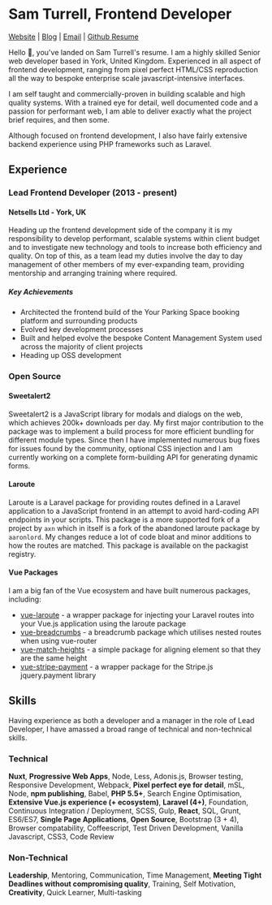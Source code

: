 # Sam Turrell, Frontend Developer

[Website](http://samturrell.co.uk) | [Blog](http://samturrell.github.io) | [Email](mailto:sam+hi@samturrell.co.uk) | [Github Resume](http://resume.github.io/?samturrell)


Hello 👋, you've landed on Sam Turrell's resume. I am a highly skilled Senior web developer based in York, United Kingdom. Experienced in all aspect of frontend development, ranging from pixel perfect HTML/CSS reproduction all the way to bespoke enterprise scale javascript-intensive interfaces. 

I am self taught and commercially-proven in building scalable and high quality systems. With a trained eye for detail, well documented code and a passion for performant web, I am able to deliver exactly what the project brief requires, and then some.

Although focused on frontend development, I also have fairly extensive backend experience using PHP frameworks such as Laravel.

## Experience

### Lead Frontend Developer (2013 - present)

#### Netsells Ltd  - York, UK

Heading up the frontend development side of the company it is my responsibility to develop performant, scalable systems within client budget and to investigate new technology and tools to increase both efficiency and quality. On top of this, as a team lead my duties involve the day to day management of other members of my ever-expanding team, providing mentorship and arranging training where required.

##### Key Achievements

- Architected the frontend build of the Your Parking Space booking platform and surrounding products
- Evolved key development processes 
- Built and helped evolve the bespoke Content Management System used across the majority of client projects
- Heading up OSS development

### Open Source

#### Sweetalert2

Sweetalert2 is a JavaScript library for modals and dialogs on the web, which achieves 200k+ downloads per day. My first major contribution to the package was to implement a build process for more efficient bundling for different module types. Since then I have implemented numerous bug fixes for issues found by the community, optional CSS injection and I am currently working on a complete form-building API for generating dynamic forms.

#### Laroute

Laroute is a Laravel package for providing routes defined in a Laravel application to a JavaScript frontend in an attempt to avoid hard-coding API endpoints in your scripts. This package is a more supported fork of a project by `axn` which in itself is a fork of the abandoned laroute package by `aaronlord`. My changes reduce a lot of code bloat and minor additions to how the routes are matched. This package is available on the packagist registry.

#### Vue Packages

I am a big fan of the Vue ecosystem and have built numerous packages, including:

- [vue-laroute](https://github.com/samturrell/vue-laroute) - a wrapper package for injecting your Laravel routes into your Vue.js application using the laroute package
- [vue-breadcrumbs](https://github.com/samturrell/vue-breadcrumbs) - a breadcrumb package which utilises nested routes when using vue-router
- [vue-match-heights](https://github.com/samturrell/vue-match-heights) - a simple package for aligning element so that they are the same height
- [vue-stripe-payment](https://github.com/samturrell/vue-stripe-payment) - a wrapper package for the Stripe.js jquery.payment library

## Skills

Having experience as both a developer and a manager in the role of Lead Developer, I have amassed a broad range of technical and non-technical skills.

### Technical

**Nuxt**, **Progressive Web Apps**, Node, Less, Adonis.js, Browser testing, Responsive Development, Webpack, **Pixel perfect eye for detail**, mSL, Node, **npm publishing**, Babel, **PHP 5.5+**, Search Engine Optimisation, **Extensive Vue.js experience (+ ecosystem)**, **Laravel (4+)**, Foundation, Continuous Integration / Deployment, SCSS, Gulp, **React**, SQL, Grunt, ES6/ES7, **Single Page Applications**, **Open Source**, Bootstrap (3 + 4), Browser compatability, Coffeescript, Test Driven Development, Vanilla Javascript, CSS3, Code Review

### Non-Technical

**Leadership**, Mentoring, Communication, Time Management, **Meeting Tight Deadlines without compromising quality**, Training, Self Motivation, **Creativity**, Quick Learner, Multi-tasking



